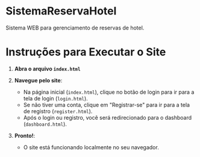 # SistemaReservaHotel
Sistema WEB para gerenciamento de reservas de hotel.

# Instruções para Executar o Site

1. **Abra o arquivo `index.html`**
2. **Navegue pelo site**:
   - Na página inicial (`index.html`), clique no botão de login para ir para a tela de login (`login.html`).
   - Se não tiver uma conta, clique em "Registrar-se" para ir para a tela de registro (`register.html`).
   - Após o login ou registro, você será redirecionado para o dashboard (`dashboard.html`).

3. **Pronto!**:
   - O site está funcionando localmente no seu navegador.

